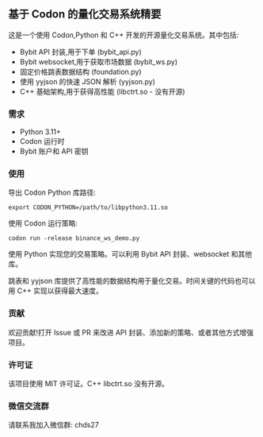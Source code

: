 ## 基于 Codon 的量化交易系统精要

这是一个使用 Codon,Python 和 C++ 开发的开源量化交易系统。其中包括:

* Bybit API 封装,用于下单 (bybit_api.py)
* Bybit websocket,用于获取市场数据 (bybit_ws.py)
* 固定价格跳表数据结构 (foundation.py)
* 使用 yyjson 的快速 JSON 解析 (yyjson.py)
* C++ 基础架构,用于获得高性能 (libctrt.so - 没有开源)

### 需求

* Python 3.11+
* Codon 运行时
* Bybit 账户和 API 密钥

### 使用

导出 Codon Python 库路径:

```shell
export CODON_PYTHON=/path/to/libpython3.11.so
```

使用 Codon 运行策略:

```shell
codon run -release binance_ws_demo.py
```

使用 Python 实现您的交易策略。可以利用 Bybit API 封装、websocket 和其他库。

跳表和 yyjson 库提供了高性能的数据结构用于量化交易。时间关键的代码也可以用 C++ 实现以获得最大速度。

### 贡献

欢迎贡献!打开 Issue 或 PR 来改进 API 封装、添加新的策略、或者其他方式增强项目。

### 许可证

该项目使用 MIT 许可证。C++ libctrt.so 没有开源。

### 微信交流群

请联系我加入微信群: chds27

